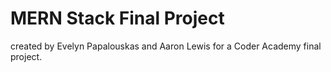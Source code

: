 # MERN Stack Final Project

created by Evelyn Papalouskas and Aaron Lewis for a Coder Academy final project.

